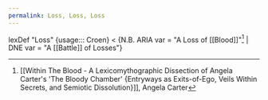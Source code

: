 ```yaml
---
permalink: Loss, Loss, Loss
---
```

lexDef "Loss" {usage::: Croen} < {N.B. ARIA var = "A Loss of [[Blood]]"[^LossCroen] | DNE var = "A [[Battle]] of Losses"}

[^LossCroen]: [[Within The Blood - A Lexicomythographic Dissection of Angela Carter's 'The Bloody Chamber' {Entryways as Exits-of-Ego, Veils Within Secrets, and Semiotic Dissolution}]], Angela Carter 
